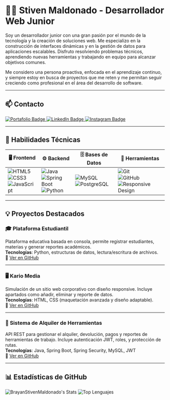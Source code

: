 # 👨‍💻 Stiven Maldonado - Desarrollador Web Junior

Soy un desarrollador junior con una gran pasión por el mundo de la tecnología y la creación de soluciones web. Me especializo en la construcción de interfaces dinámicas y en la gestión de datos para aplicaciones escalables. Disfruto resolviendo problemas técnicos, aprendiendo nuevas herramientas y trabajando en equipo para alcanzar objetivos comunes.

Me considero una persona proactiva, enfocada en el aprendizaje continuo, y siempre estoy en busca de proyectos que me reten y me permitan seguir creciendo como profesional en el área del desarrollo de software.

---

## 📫 Contacto

<a href="https://stivenmaldonado.netlify.app/" target="_blank">
  <img src="https://img.shields.io/badge/Portafolio-000000?style=for-the-badge&logo=About.me&logoColor=white" alt="Portafolio Badge" />
</a>

<a href="https://www.linkedin.com/in/stiven-maldonado-465711338/" target="_blank">
  <img src="https://img.shields.io/badge/LinkedIn-0A66C2?style=for-the-badge&logo=linkedin&logoColor=white" alt="LinkedIn Badge" />
</a>

<a href="https://www.instagram.com/stivzn_/" target="_blank">
  <img src="https://img.shields.io/badge/@stivzn_-E4405F?style=for-the-badge&logo=instagram&logoColor=white" alt="Instagram Badge" />
</a>

---

## 🧠 Habilidades Técnicas

| 🖥️ Frontend | ⚙️ Backend | 🗄️ Bases de Datos | 🧰 Herramientas |
|-------------|------------|-------------------|----------------|
| ![HTML5](https://img.shields.io/badge/HTML5-E34F26?style=for-the-badge&logo=html5&logoColor=white) <br> ![CSS3](https://img.shields.io/badge/CSS3-1572B6?style=for-the-badge&logo=css3&logoColor=white) <br> ![JavaScript](https://img.shields.io/badge/JavaScript-F7DF1E?logo=javascript&logoColor=000&style=for-the-badge) | ![Java](https://img.shields.io/badge/java-%23ED8B00.svg?style=for-the-badge&logo=openjdk&logoColor=white) <br> ![Spring Boot](https://img.shields.io/badge/Spring%20Boot-6DB33F?style=for-the-badge&logo=spring-boot&logoColor=white) <br> ![Python](https://img.shields.io/badge/Python-FFD43B?style=for-the-badge&logo=python&logoColor=blue) | ![MySQL](https://img.shields.io/badge/MySQL-4479A1?logo=mysql&logoColor=fff&style=for-the-badge) <br> ![PostgreSQL](https://img.shields.io/badge/PostgreSQL-4169E1?style=for-the-badge&logo=postgresql&logoColor=white) | ![Git](https://img.shields.io/badge/Git-F05032?style=for-the-badge&logo=git&logoColor=white) <br> ![GitHub](https://img.shields.io/badge/GitHub-181717?style=for-the-badge&logo=github&logoColor=white) <br> ![Responsive Design](https://img.shields.io/badge/Responsive%20Design-000000?style=for-the-badge&logo=responsive-design&logoColor=white) |
---

## 💡 Proyectos Destacados

### 🎓 Plataforma Estudiantil  
Plataforma educativa basada en consola, permite registrar estudiantes, materias y generar reportes académicos.  
**Tecnologías**: Python, estructuras de datos, lectura/escritura de archivos.  
🔗 [Ver en GitHub](https://github.com/BrayanStivenMaldonado/Proyecto_Python_MaldonadoBrayanLizarazoMaria)

---

### 🖥️ Kario Media  
Simulación de un sitio web corporativo con diseño responsive. Incluye apartados como añadir, eliminar y reporte de datos.  
**Tecnologías**: HTML, CSS (maquetación avanzada y diseño adaptable).  
🔗 [Ver en GitHub](https://github.com/BrayanStivenMaldonado/PROYECTO-FILTRO_MALDONADOBRAYAN_ORTEGAFREILER)

---

### 🔧 Sistema de Alquiler de Herramientas  
API REST para gestionar el alquiler, devolución, pagos y reportes de herramientas de trabajo. Incluye autenticación JWT, roles, y protección de rutas.  
**Tecnologías**: Java, Spring Boot, Spring Security, MySQL, JWT  
🔗 [Ver en GitHub](https://github.com/BrayanStivenMaldonado/SistemaAlquilerHerramientas)

---

## 📊 Estadísticas de GitHub
![BrayanStivenMaldonado's Stats](https://github-readme-stats.vercel.app/api?username=BrayanStivenMaldonado&theme=nord&show_icons=true&hide_border=true&count_private=true)
![Top Lenguajes](https://github-readme-stats.vercel.app/api/top-langs/?username=BrayanStivenMaldonado&theme=nord&show_icons=true&hide_border=true&layout=compact)
